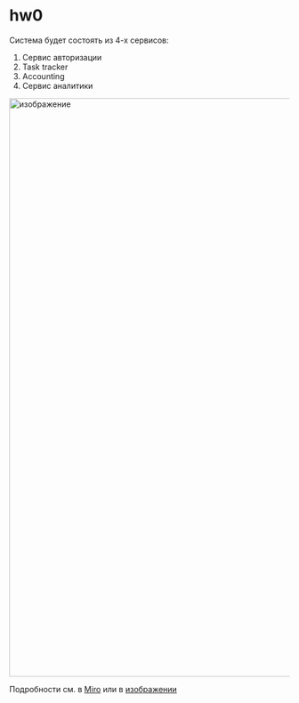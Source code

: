 # hw0

Система будет состоять из 4-х сервисов:

1. Сервис авторизации
2. Task tracker
3. Accounting
4. Сервис аналитики

<img width="1040" alt="изображение" src="https://github.com/nikvst/async-arch-course/assets/8457082/bf3cd763-3037-4b6f-8104-849fad538586">

Подробности см. в [Miro](https://miro.com/app/board/uXjVM0kaZl8=/?moveToWidget=3458764559758730845&cot=14) или в [изображении](https://github.com/nikvst/async-arch-course/assets/8457082/a62f2ea1-a90c-460f-afbc-c481b0eb2920)
